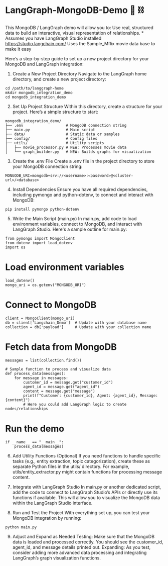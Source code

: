 # LangGraph-MongoDB-Demo 🦜 ⛓️
This MongoDB / LangGraph demo will allow you to:  Use real, structured data to build an interactive, visual representation of relationships.  * Assumes you have LangGraph Studio installed https://studio.langchain.com/ Uses the Sample_Mflix movie data base to make it easy

Here’s a step-by-step guide to set up a new project directory for your MongoDB and LangGraph integration:

1. Create a New Project Directory
Navigate to the LangGraph home directory, and create a new project directory:

```
cd /path/to/langgraph-home
mkdir mongodb_integration_demo
cd mongodb_integration_demo
```

2. Set Up Project Structure
Within this directory, create a structure for your project. Here’s a simple structure to start:
```
mongodb_integration_demo/
├── .env                   # MongoDB connection string
├── main.py                # Main script
├── data/                  # Static data or samples
├── config/                # Config files
├── utils/                 # Utility scripts
│   ├── movie_processor.py # NEW: Processes movie data
│   └── graph_builder.py   # NEW: Builds graphs for visualization
```
3. Create the .env File
Create a .env file in the project directory to store your MongoDB connection string:
```
MONGODB_URI=mongodb+srv://<username>:<password>@<cluster-url>/<database>
```

4. Install Dependencies
Ensure you have all required dependencies, including pymongo and python-dotenv, to connect and interact with MongoDB:

```
pip install pymongo python-dotenv
```

5. Write the Main Script (main.py)
In main.py, add code to load environment variables, connect to MongoDB, and interact with LangGraph Studio.
Here's a sample outline for main.py:
```
from pymongo import MongoClient
from dotenv import load_dotenv
import os
```
# Load environment variables
```
load_dotenv()
mongo_uri = os.getenv("MONGODB_URI")
```

# Connect to MongoDB
```
client = MongoClient(mongo_uri)
db = client['Langchain_Demo']  # Update with your database name
collection = db['payload']     # Update with your collection name
```
# Fetch data from MongoDB
```
messages = list(collection.find())
```
```
# Sample function to process and visualize data
def process_data(messages):
    for message in messages:
        customer_id = message.get("customer_id")
        agent_id = message.get("agent_id")
        content = message.get("message")
        print(f"Customer: {customer_id}, Agent: {agent_id}, Message: {content}")
        # Here you could add LangGraph logic to create nodes/relationships
```
# Run the demo
```
if __name__ == "__main__":
    process_data(messages)
```

6. Add Utility Functions (Optional)
If you need functions to handle specific tasks (e.g., entity extraction, topic categorization), create these as separate Python files in the utils/ directory. For example, utils/entity_extractor.py might contain functions for processing message content.

7. Integrate with LangGraph Studio
In main.py or another dedicated script, add the code to connect to LangGraph Studio’s APIs or directly use its functions if available. This will allow you to visualize the MongoDB data within the LangGraph Studio interface.

8. Run and Test the Project
With everything set up, you can test your MongoDB integration by running:

```
python main.py
```
9. Adjust and Expand as Needed
Testing: Make sure that the MongoDB data is loaded and processed correctly. You should see the customer_id, agent_id, and message details printed out.
Expanding: As you test, consider adding more advanced data processing and integrating LangGraph’s graph visualization functions.
